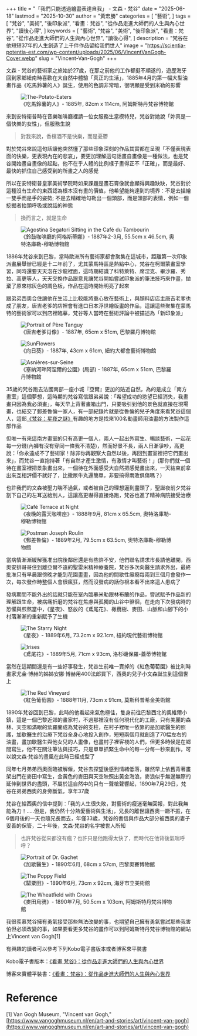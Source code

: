 +++
title = "「我們只能透過繪畫表達自我」 - 文森・梵谷"
date = "2025-06-18"
lastmod = "2025-10-30"
author = "黃宏勝"
categories = [
  "藝術",
]
tags = [
  "梵谷",
  "美術",
  "後印象派",
  "看畫：梵谷",
  "從作品走進大師們的人生與內心世界",
  "讀後心得",
]
keywords = [
  "藝術",
  "梵谷",
  "美術",
  "後印象派",
  "看畫：梵谷",
  "從作品走進大師們的人生與內心世界",
  "讀後心得",
]
description = "梵谷在他短短37年的人生創造了上千件作品留給我們世人"
image = "https://scientia-potentia-est.com/wp-content/uploads/2025/06/VincentVanGogh-Cover.webp"
slug = "Vincent-Van-Gogh"
+++
 
文森・梵谷的藝術家之旅始於27歲，在那之前他的工作都挺不順遂的，遊歷海牙回到家鄉紐南時喜歡在大自然中體驗「真正的生活」，1885年4月的第一幅大型油畫作品《吃馬鈴薯的人》誕生，使用的色調非常暗，很明顯是受到米勒的影響

<figure>
  <img src="https://scientia-potentia-est.com/wp-content/uploads/2025/06/The-Potato-Eaters.webp" alt="The-Potato-Eaters">
  <figcaption>《吃馬鈴薯的人》- 1885年, 82cm x 114cm, 阿姆斯特丹梵谷博物館</figcaption>
</figure>

來到安特衛普時在音樂咖啡廳裡請一位女服務生當模特兒，梵谷對她說「妳真是一個快樂的女性」，但服務生說

> 對我來說，香檳酒不是快樂，而是憂鬱

對於梵谷來說這句話讓他突然懂了那些印象深刻的作品其實都在呈現「不僅表現表面的快樂，更表現內在的悲哀」，要更加理解這句話畫自畫像是一種做法，也是梵谷開始畫自畫像的起點，他不在乎人體的比例樣子畫得正不「正確」，而是最好、最快的抓住自己感受到的所畫之人的感覺

所以在安特衛普皇家美術學院時如果課題是畫石膏像就會顯得興趣缺缺，梵谷對於這種沒有生命的東西認為根本沒有畫的價值，他希望能夠達到的境界：不是去描繪一雙手而是手的姿勢; 不是去精確地勾勒出一個頭部，而是頭部的表情，例如一個挖掘者抬頭呼吸或說話的神態

> 換而言之，就是生命

<figure>
  <img src="https://scientia-potentia-est.com/wp-content/uploads/2025/06/Agostina-Segatori.webp" alt="Agostina Segatori Sitting in the Café du Tambourin">
  <figcaption>《鈴鼓咖啡廳的阿格斯蒂娜》- 1887年2-3月, 55.5cm x 46.5cm, 奧特洛庫勒-穆勒博物館</figcaption>
</figure>

1886年梵谷來到巴黎，當時歐洲所有藝術家都會聚集在這城市，距離第一次印象派畫展舉辦已經是十二年前了，尤其蒙馬特區是熱點中心，梵谷在柯爾蒙畫室學習，同時還要天天泡在沙龍裡面，這時期結識了科特萊特、席涅克、畢沙羅、秀拉、高更等人，天天交換作品跟意見讓梵谷開始嘗試印象派的筆法技巧來作畫，拋棄了原來棕灰色的調色板，作品在這時開始明亮了起來

跟弟弟西奧合住讓他在生活上比較能將重心放在藝術上，與顏料店店主唐吉老爹也成了朋友，唐吉老爹的店裡會有進口日本浮世繪版畫的作品，這讓這些聚集在蒙馬特的藝術家可以到店裡臨摹，梵谷等人當時在藝術評論中被描述為「新印象派」

<figure>
  <img src="https://scientia-potentia-est.com/wp-content/uploads/2025/06/Portrait-of-Pere-Tanguy.webp" alt="Portrait of Père Tanguy">
  <figcaption>《唐吉老爹肖像》- 1887年, 65cm x 51cm, 巴黎羅丹博物館</figcaption>
</figure>

<figure>
  <img src="https://scientia-potentia-est.com/wp-content/uploads/2025/06/SunFlower.webp" alt="SunFlowers">
  <figcaption>《向日葵》- 1887年, 43cm x 61cm, 紐約大都會藝術博物館</figcaption>
</figure>

<figure>
  <img src="https://scientia-potentia-est.com/wp-content/uploads/2025/06/Asnieres.webp" alt="Asnières-sur-Seine">
  <figcaption>《塞納河畔阿涅爾的公園》(局部) - 1887年, 65cm x 51cm, 巴黎羅丹博物館</figcaption>
</figure>

35歲的梵谷跑去法國南部一座小城『亞爾』更加的貼近自然，為的是成立「南方畫室」這個夢想，這時期的梵谷寫信跟弟弟說：「希望成功的慾望已經消失，我畫畫只因為我必須畫」，每天早上背著畫箱出門，只要吸引到他的景色就直接在現場畫，也結交了郵差魯倫一家人，有一部紀錄片就是從魯倫的兒子角度來看梵谷這個人，這部[《梵谷：星夜之謎》](https://giloo.ist/zh-TW/episodes/788/)有趣的地方是找來100名動畫師用油畫的方法製作這部作品

但唯一有來這南方畫室的只有高更一個人，兩人一起出外寫生、暢談藝術，一起花每一分錢(內褲有沒有穿同一條我不清楚)，然而好景不長，兩人日漸爭吵，高更說：「你永遠成不了藝術家！除非你再觀察大自然以後，再回到畫室裡把它們畫出來」，而梵谷一直抱持著「有自然才產生激情，有激情才叫藝術！」(那你們就一個待在畫室裡把景象畫出來，一個待在外面感受大自然把感覺畫出來，一天結束前拿出來互相評價不就好了，比撒尿牛丸還簡單，非要搞得兩敗俱傷嗎？)

也許我們的文森被壓力喘不過氣，或者被自己的理想逼到盡頭了，聖誕夜前夕梵谷割下自己的左耳送給別人，這讓高更嚇得直接烙跑，梵谷也進了精神病院接受治療

<figure>
  <img src="https://scientia-potentia-est.com/wp-content/uploads/2025/06/Cafe-Terrace-at-Night.webp" alt="Café Terrace at Night">
  <figcaption>《夜晚的露天咖啡座》- 1888年9月, 81cm x 65.5cm, 奧特洛庫勒-穆勒博物館</figcaption>
</figure>

<figure>
  <img src="https://scientia-potentia-est.com/wp-content/uploads/2025/06/Postman-Joseph-Roulin.webp" alt="Postman Joseph Roulin">
  <figcaption>《郵差魯倫》- 1889年2月, 79.5cm x 63.5cm, 奧特洛庫勒-穆勒博物館</figcaption>
</figure>

當病情漸漸緩解獲准出院後鄰居還是有些許不安，他們聯名請求市長請他離開，西奧安排哥哥住到離亞爾不遠的聖雷米精神療養院，梵谷多次向醫生請求外出，最終批准只有早晨跟傍晚才能到花園畫畫，因為他的間歇性癲癇每兩到三個月會發作一次，每次發作時整個人會很瘋狂，然而沒發病的話你根本看不出來這人患病了

發病期間不能外出的話就只能在室內臨摹米勒跟林布蘭的作品，嘗試賦予作品新的理解跟生命，被病痛折磨的梵谷在焦慮與孤獨的山谷中徘徊，在走向下次發病時的恐懼與煎熬當中，《星夜》、怒放的《鳶尾花》、橄欖樹、麥田、山脈和山腳下的小村落漸漸的重新賦予了生機

<figure>
  <img src="https://scientia-potentia-est.com/wp-content/uploads/2025/06/The-Starry-Night.webp" alt="The Starry Night">
  <figcaption>《星夜》- 1889年6月, 73.2cm x 92.1cm, 紐約現代藝術博物館</figcaption>
</figure>

<figure>
  <img src="https://scientia-potentia-est.com/wp-content/uploads/2025/06/Irises.webp" alt="Irises">
  <figcaption>《鳶尾花》- 1889年5月, 71cm x 93cm, 洛杉磯保羅-蓋蒂博物館</figcaption>
</figure>

當然在這期間還是有一些好事發生，梵谷生前唯一賣掉的《紅色葡萄園》被比利時畫家尤金·博赫的姊姊安娜·博赫用400法郎買下，西奧的兒子小文森誕生到這個世上

<figure>
  <img src="https://scientia-potentia-est.com/wp-content/uploads/2025/06/The-Red-Vineyard.webp" alt="The Red Vineyard">
  <figcaption>《紅色葡萄園》- 1888年11月, 73cm x 91cm, 莫斯科普希金美術館</figcaption>
</figure>

1890年梵谷回到巴黎，此時的他看起來氣色極佳，隻身前往巴黎西北的奧維爾小鎮，這是一個巴黎近郊的畫家村，不過那裡沒有任何現代化的工廠，只有美麗的森林、天空和滿眼的紫羅蘭成為梵谷的支柱，在村子裡唯一依靠的是加歇醫生的照護，加歇醫生的治療下梵谷全身心地投入創作，短短兩個月就創造了70幅左右的油畫，畫加歇醫生與他女兒的人畫像，也畫村子裡客棧的人們，但更多時候是在鄉間寫生，他不在關注筆法與技巧，只是單單抓緊生命中的每一分每一秒來創作，可以說文森·梵谷的畫風在此時已經成型了

同年七月弟弟西奧面臨被解僱，梵谷去探望後感到情緒低落，雖然早上依舊背著畫架出門在麥田中寫生，金黃色的麥田與天空映照出黃金海浪，麥浪似乎無邊無際的延伸到世界的盡頭，不屬於這自然中的只有一聲槍聲響起，1890年7月29日，梵谷在弟弟西奧的身旁斷氣，享年37歲

梵谷在給西奧的信中提到：「我的人生很失敗，對藝術的癡迷毫無回報，對此我無能為力！.....但是，我仍然十分熱愛藝術與生活」，兄長的離世讓西奧一蹶不振，在6個月後的一天也隨兄長而去，年僅33歲，梵谷的書信與作品大部分被西奧的妻子妥善的保管，二十年後，文森·梵谷的名字被世人所知

> 也許梵谷從來都沒有瘋？也許只是他跑得太快了，而時代在他背後氣喘呼呼？

<figure>
  <img src="https://scientia-potentia-est.com/wp-content/uploads/2025/06/Portrait-of-Dr.-Gachet.webp" alt="Portrait of Dr. Gachet">
  <figcaption>《加歇醫生》- 1890年6月, 68cm x 57cm, 巴黎奧賽博物館</figcaption>
</figure>

<figure>
  <img src="https://scientia-potentia-est.com/wp-content/uploads/2025/06/Poppy-Field.webp" alt="The Poppy Field">
  <figcaption>《罌粟田》- 1890年6月, 73cm x 92cm, 海牙市立美術館</figcaption>
</figure>

<figure>
  <img src="https://scientia-potentia-est.com/wp-content/uploads/2025/06/Wheatfield-with-Crows-scaled.webp" alt="The Wheatfield with Crows">
  <figcaption>《麥田烏鴉》- 1890年7月, 50.5cm x 103cm, 阿姆斯特丹梵谷博物館</figcaption>
</figure>

我很羨慕梵谷擁有勇氣接受那些無法改變的事，也期望自己擁有勇氣嘗試那些我害怕但必須改變的事，如果要看更多梵谷的畫作可以到阿姆斯特丹梵谷博物館的網站上Vincent van Gogh[1]

有興趣的讀者可以參考下列Kobo電子書版本或者博客來平裝書

Kobo電子書版本：[《看畫 梵谷》：從作品走進大師們的人生與內心世界](https://r10.to/hYmoAD)

博客來實體平裝書：[《看畫：梵谷》：從作品走進大師們的人生與內心世界](https://www.books.com.tw/exep/assp.php/scientia/products/0010972253?utm_source=scientia&utm_medium=ap-books&utm_content=recommend&utm_campaign=ap-202507)

# Reference
[1] Van Gogh Museum, "Vincent van Gogh," [https://www.vangoghmuseum.nl/en/art-and-stories/art/vincent-van-gogh](https://www.vangoghmuseum.nl/en/art-and-stories/art/vincent-van-gogh)
